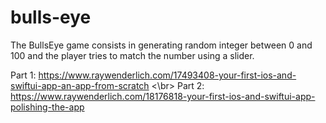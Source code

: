 # bulls-eye

The BullsEye game consists in generating random integer between 0 and 100 and the player tries to match the number using a slider.

Part 1: https://www.raywenderlich.com/17493408-your-first-ios-and-swiftui-app-an-app-from-scratch <\br>
Part 2: https://www.raywenderlich.com/18176818-your-first-ios-and-swiftui-app-polishing-the-app
